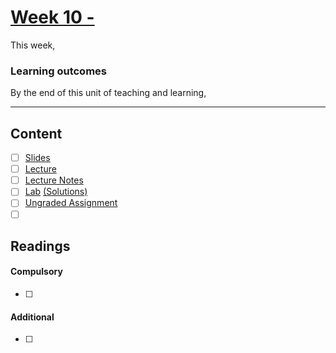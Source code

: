 # [Week 10 - ]()
This week, 

### Learning outcomes
By the end of this unit of teaching and learning,

---

## Content
- [ ] [Slides]()
- [ ] [Lecture]()
- [ ] [Lecture Notes]()
- [ ] [Lab]() [(Solutions)]()
- [ ] [Ungraded Assignment]()
- [ ] []()
 
## Readings
#### Compulsory
- [ ] 

#### Additional
- [ ] 

